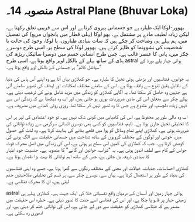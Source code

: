 # منصوبہ 14۔ Astral Plane (Bhuvar Loka)

بھوور-لوکا ایک طیارہ ہے جو جسمانی پیروی کرتا ہے اور اس سے قریبی تعلق رکھتا ہے، لیکن زیادہ لطیف مادے پر مشتمل ہے۔ بھو لوکا (پہلی قطار میں پانچواں مربع) کی تفصیل میں، ہم پہلے ہی وضاحت کر چکے ہیں کہ سات بنیادی طیاروں، یا لوکا، وجود کی حالت یا شخصیت کی نشوونما کو ظاہر کرتے ہیں۔ بھوور لوکا کی سطح پر، اسی طرح دوسرے چکر میں، پانی کا عنصر غالب ہے۔ جس طرح انسانی جسم میں دوسرا سائیکل ریڑھ کی ہڈی کے ساتھ پہلے کے بالکل اوپر واقع ہوتا ہے، اسی طرح astral ہوائی جہاز پلے بورڈ کے "سپائنل کالم" پر جسمانی کے بالکل اوپر واقع ہوتا ہے۔

یہ خوابوں، فنتاسیوں اور بڑھتی ہوئی تخیل کا طیارہ ہے۔ جو کھلاڑی یہاں آتا ہے وہ اپنے آس پاس کی دنیا کے ناقابل یقین تنوع سے واقف ہوتا ہے۔ اس کے سامنے مختلف امکانات اور اہداف کی تصویر سامنے آتی ہے جنہیں وہ حاصل کر سکتا تھا۔ یہ آگاہی کھلاڑی کو زندگی میں مزید شامل ہونے کی ترغیب دیتی ہے۔ پہلے چکر سے متعلق اس کی مادی ضروریات پوری ہو جاتی ہیں، اور اب وہ دیکھتا ہے کہ زندگی اس سے کہیں زیادہ دلچسپ اور متنوع ہے جس کا وہ تصور نہیں کر سکتا تھا، روزی روٹی کمانے میں مصروف ہے۔

اب وہ مالی طور پر محفوظ ہے، اس کی کامیابی میں کوئی شک نہیں ہے۔ تو خود اعتمادی کی لہر پر اس کا تخلیقی تخیل جاری ہوتا ہے۔ تاہم، فنتاسیوں کو کسی بھی دوسری انسانی سرگرمی سے زیادہ توانائی کی ضرورت ہوتی ہے۔ کھلاڑی اپنے تمام وسائل کو ہوا میں قلعے بنانے کی ہدایت کرتا ہے۔ وہ لذت کے حصول میں، خوشی اور لوگوں کے مختلف گروہوں کے ساتھ شناخت میں جسمانی حقیقت سے الگ ہونے کی کوشش کرتا ہے۔ جب کہ کھلاڑی کی کمپن اس سطح پر ہوتی ہے، اس کی زندگی میں اصل محرک قوت حواس کے کام سے لطف اندوز ہوتی ہے۔ یہ "شراب، خواتین اور گانے" کا منصوبہ ہے۔ جنسیت خود اظہار کا بنیادی ذریعہ بن جاتی ہے، جس کے ساتھ اہم توانائی کا بہت بڑا نقصان ہوتا ہے۔

کھلاڑی احساسات، جذبات، خیالات اور معنی کے مختلف رنگوں سے گھرا ہوتا ہے، جسے وہ اپنی فنتاسیوں کی بنیاد کے طور پر استعمال کرتا ہے۔ یہاں سے، دوسرے چکر سے، ہر قسم کی تخلیقی صلاحیتیں جنم لیتی ہیں، ان کا محرک فنتاسی ہے۔

astral ہوائی جہاز زمین اور آسمان کے درمیان واقع نفسیاتی خلا کی ایک جہت ہے۔ کھلاڑی پہلے ہی زمینی جہاز پر قابو پا چکا ہے، اور اس کی فنتاسی اسے جنت کا تصور دیتی ہے۔ خطرہ اس حقیقت میں مضمر ہے کہ فنتاسی کھلاڑی کو حقیقت سے دور لے جاتی ہے، اس کی توانائی ختم کر دیتی ہے، اور ادھوری رہ سکتی ہے۔
